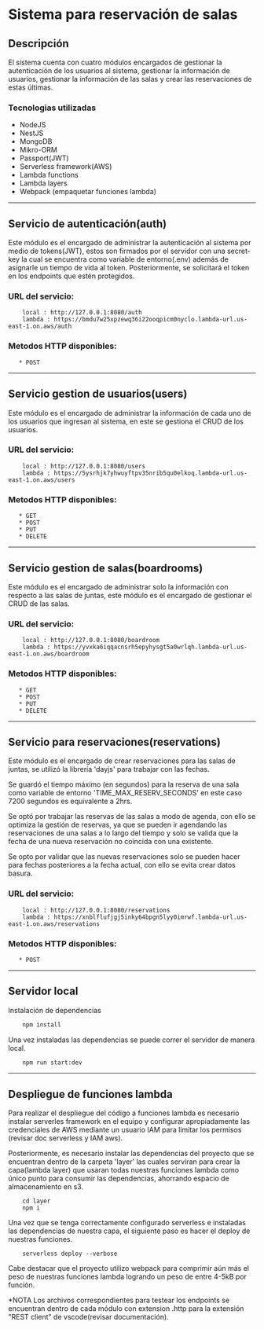 # Sistema para reservación de salas

## Descripción
El sistema cuenta con cuatro módulos encargados de gestionar la autenticación de los usuarios al sistema, gestionar la información de usuarios, gestionar la información de las salas y crear las reservaciones de estas últimas.

### Tecnologias utilizadas
* NodeJS
* NestJS
* MongoDB
* Mikro-ORM
* Passport(JWT)
* Serverless framework(AWS)
* Lambda functions
* Lambda layers
* Webpack (empaquetar funciones lambda)

*************************************************************

## Servicio de autenticación(auth)
Este módulo es el encargado de administrar la autenticación al sistema por medio de tokens(JWT), estos son firmados por el servidor con una secret-key la cual se encuentra como variable de entorno(.env) además de asignarle un tiempo de vida al token. Posteriormente, se solicitará el token en los endpoints que estén protegidos.

### URL del servicio:
```
    local : http://127.0.0.1:8080/auth
    lambda : https://bmdu7w25xpzewq36i22ooqpicm0nyclo.lambda-url.us-east-1.on.aws/auth
```
### Metodos HTTP disponibles:

```
   * POST
```

********************************************************

## Servicio gestion de usuarios(users)
Este módulo es el encargado de administrar la información de cada uno de los usuarios que ingresan al sistema, en este se gestiona el CRUD de los usuarios.  

### URL del servicio:
```
    local : http://127.0.0.1:8080/users
    lambda : https://5ysrhjk7yhwuyftpv35nrib5qu0elkoq.lambda-url.us-east-1.on.aws/users
```
### Metodos HTTP disponibles:

```
   * GET
   * POST
   * PUT
   * DELETE
```
************************************************************

## Servicio gestion de salas(boardrooms)
Este módulo es el encargado de administrar solo la información con respecto a las salas de juntas, este módulo es el encargado de gestionar el CRUD de las salas.

### URL del servicio:
```
    local : http://127.0.0.1:8080/boardroom
    lambda : https://yvxka6iqqacnsrh5epyhysgt5a0wrlqh.lambda-url.us-east-1.on.aws/boardroom
```
### Metodos HTTP disponibles:

```
   * GET
   * POST
   * PUT
   * DELETE
```
**************************************************************

## Servicio para reservaciones(reservations)
Este módulo es el encargado de crear reservaciones para las salas de juntas, se utilizó la librería 'dayjs' para trabajar con las fechas.

Se guardó el tiempo máximo (en segundos) para la reserva de una sala como variable de entorno 'TIME_MAX_RESERV_SECONDS' en este caso 7200 segundos es equivalente a 2hrs.

Se optó por trabajar las reservas de las salas a modo de agenda, con ello se optimiza la gestión de reservas, ya que se pueden ir agendando las reservaciones de una salas a lo largo del tiempo y solo se valida que la fecha de una nueva reservación no coincida con una existente.

Se opto por validar que las nuevas reservaciones solo se pueden hacer para fechas posteriores a la fecha actual, con ello se evita crear datos basura.

### URL del servicio:
```
    local : http://127.0.0.1:8080/reservations
    lambda : https://xnblflufjgj5inky64bpgn5lyy0imrwf.lambda-url.us-east-1.on.aws/reservations
```
### Metodos HTTP disponibles:

```
   * POST

```

***********************************************************
## Servidor local

Instalación de dependencias
``` bash
    npm install
```
Una vez instaladas las dependencias se puede correr el servidor de manera local.
``` bash
    npm run start:dev
```

************************
## Despliegue de funciones lambda

Para realizar el despliegue del código a funciones lambda es necesario instalar serverles framework en el equipo y configurar apropiadamente las credenciales de AWS mediante un usuario IAM para limitar los permisos (revisar doc serverless y IAM aws).

Posteriormente, es necesario instalar las dependencias del proyecto que se encuentran dentro de la carpeta 'layer' las cuales serviran para crear la capa(lambda layer) que usaran todas nuestras funciones lambda como único punto para consumir las dependencias, ahorrando espacio de almacenamiento en s3.

```
    cd layer
    npm i
```

Una vez que se tenga correctamente configurado serverless e instaladas las dependencias de nuestra capa, el siguiente paso es hacer el deploy de nuestras funciones.

```
    serverless deploy --verbose
```

Cabe destacar que el proyecto utilizo webpack para comprimir aún más el peso de nuestras funciones lambda logrando un peso de entre 4-5kB por función.

*NOTA Los archivos correspondientes para testear los endpoints se encuentran dentro de cada módulo con extension .http para la extensión "REST client" de vscode(revisar documentación).